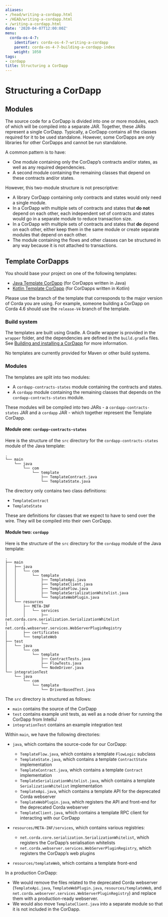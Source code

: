 ```yaml
---
aliases:
- /head/writing-a-cordapp.html
- /HEAD/writing-a-cordapp.html
- /writing-a-cordapp.html
date: '2020-04-07T12:00:00Z'
menu:
  corda-os-4-7:
    identifier: corda-os-4-7-writing-a-cordapp
    parent: corda-os-4-7-building-a-cordapp-index
    weight: 1050
tags:
- cordapp
title: Structuring a CorDapp
---
```



# Structuring a CorDapp




## Modules

The source code for a CorDapp is divided into one or more modules, each of which will be compiled into a separate JAR.
Together, these JARs represent a single CorDapp. Typically, a CorDapp contains all the classes required for it to be
used standalone. However, some CorDapps are only libraries for other CorDapps and cannot be run standalone.

A common pattern is to have:


* One module containing only the CorDapp’s contracts and/or states, as well as any required dependencies.
* A second module containing the remaining classes that depend on these contracts and/or states.

However, this two-module structure is not prescriptive:

* A library CorDapp containing only contracts and states would only need a single module.
* In a CorDapp with multiple sets of contracts and states that **do not** depend on each other, each independent set of
contracts and states would go in a separate module to reduce transaction size.
* In a CorDapp with multiple sets of contracts and states that **do** depend on each other, either keep them in the
same module or create separate modules that depend on each other.
* The module containing the flows and other classes can be structured in any way because it is not attached to
transactions.


## Template CorDapps

You should base your project on one of the following templates:


* [Java Template CorDapp](https://github.com/corda/cordapp-template-java) (for CorDapps written in Java)
* [Kotlin Template CorDapp](https://github.com/corda/cordapp-template-kotlin) (for CorDapps written in Kotlin)

Please use the branch of the template that corresponds to the major version of Corda you are using. For example,
someone building a CorDapp on Corda 4.6 should use the `release-V4` branch of the template.


### Build system

The templates are built using Gradle. A Gradle wrapper is provided in the `wrapper` folder, and the dependencies are
defined in the `build.gradle` files. See [Building and installing a CorDapp](cordapp-build-systems.md) for more information.

No templates are currently provided for Maven or other build systems.


### Modules

The templates are split into two modules:


* A `cordapp-contracts-states` module containing the contracts and states.
* A `cordapp` module containing the remaining classes that depends on the `cordapp-contracts-states` module.

These modules will be compiled into two JARs - a `cordapp-contracts-states` JAR and a `cordapp` JAR - which
together represent the Template CorDapp.


#### Module one: `cordapp-contracts-states`

Here is the structure of the `src` directory for the `cordapp-contracts-states` module of the Java template:

```none
.
└── main
    └── java
        └── com
            └── template
                ├── TemplateContract.java
                └── TemplateState.java
```

The directory only contains two class definitions:


* `TemplateContract`
* `TemplateState`

These are definitions for classes that we expect to have to send over the wire. They will be compiled into their own
CorDapp.


#### Module two: `cordapp`

Here is the structure of the `src` directory for the `cordapp` module of the Java template:

```none
.
├── main
│   ├── java
│   │   └── com
│   │       └── template
│   │           ├── TemplateApi.java
│   │           ├── TemplateClient.java
│   │           ├── TemplateFlow.java
│   │           ├── TemplateSerializationWhitelist.java
│   │           └── TemplateWebPlugin.java
│   └── resources
│       ├── META-INF
│       │   └── services
│       │       ├── net.corda.core.serialization.SerializationWhitelist
│       │       └── net.corda.webserver.services.WebServerPluginRegistry
│       ├── certificates
│       └── templateWeb
├── test
│   └── java
│       └── com
│           └── template
│               ├── ContractTests.java
│               ├── FlowTests.java
│               └── NodeDriver.java
└── integrationTest
    └── java
        └── com
            └── template
                └── DriverBasedTest.java
```

The `src` directory is structured as follows:


* `main` contains the source of the CorDapp
* `test` contains example unit tests, as well as a node driver for running the CorDapp from IntelliJ
* `integrationTest` contains an example integration test

Within `main`, we have the following directories:


* `java`, which contains the source-code for our CorDapp:

    * `TemplateFlow.java`, which contains a template `FlowLogic` subclass
    * `TemplateState.java`, which contains a template `ContractState` implementation
    * `TemplateContract.java`, which contains a template `Contract` implementation
    * `TemplateSerializationWhitelist.java`, which contains a template `SerializationWhitelist` implementation
    * `TemplateApi.java`, which contains a template API for the deprecated Corda webserver
    * `TemplateWebPlugin.java`, which registers the API and front-end for the deprecated Corda webserver
    * `TemplateClient.java`, which contains a template RPC client for interacting with our CorDapp



* `resources/META-INF/services`, which contains various registries:

    * `net.corda.core.serialization.SerializationWhitelist`, which registers the CorDapp’s serialisation whitelists
    * `net.corda.webserver.services.WebServerPluginRegistry`, which registers the CorDapp’s web plugins



* `resources/templateWeb`, which contains a template front-end

In a production CorDapp:


* We would remove the files related to the deprecated Corda webserver (`TemplateApi.java`,
`TemplateWebPlugin.java`, `resources/templateWeb`, and `net.corda.webserver.services.WebServerPluginRegistry`)
and replace them with a production-ready webserver.
* We would also move `TemplateClient.java` into a separate module so that it is not included in the CorDapp.
